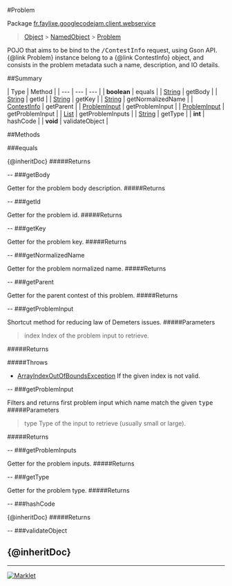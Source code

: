 #Problem

Package [fr.faylixe.googlecodejam.client.webservice](README.md)<br>
> [Object](../../../../java/lang/Object.md) > [NamedObject](common/NamedObject.md) > [Problem](Problem.md)

<p>POJO that aims to be bind to the <tt>/ContestInfo</tt>
 request, using Gson API. {@link Problem} instance belong
 to a {@link ContestInfo} object, and consists in the problem
 metadata such a name, description, and IO details.</p>

##Summary


| Type | Method |
| --- | --- | --- |
| **boolean** | equals |
| [String](../../../../java/lang/String.md) | getBody |
| [String](../../../../java/lang/String.md) | getId |
| [String](../../../../java/lang/String.md) | getKey |
| [String](../../../../java/lang/String.md) | getNormalizedName |
| [ContestInfo](ContestInfo.md) | getParent |
| [ProblemInput](ProblemInput.md) | getProblemInput |
| [ProblemInput](ProblemInput.md) | getProblemInput |
| [List](../../../../java/util/List.md) | getProblemInputs |
| [String](../../../../java/lang/String.md) | getType |
| **int** | hashCode |
| **void** | validateObject |

##Methods

###equals


{@inheritDoc}
#####Returns



--
###getBody


Getter for the problem body description.
#####Returns



--
###getId


Getter for the problem id.
#####Returns



--
###getKey


Getter for the problem key.
#####Returns



--
###getNormalizedName


Getter for the problem normalized name.
#####Returns



--
###getParent


Getter for the parent contest of this problem.
#####Returns



--
###getProblemInput


Shortcut method for reducing law of Demeters issues.
#####Parameters


> index Index of the problem input to retrieve.

#####Returns


#####Throws

* [ArrayIndexOutOfBoundsException](../../../../java/lang/ArrayIndexOutOfBoundsException.md) If the given index is not valid.

--
###getProblemInput


Filters and returns first problem input which name
 match the given <tt>type</tt>
#####Parameters


> type Type of the input to retrieve (usually small or large).

#####Returns



--
###getProblemInputs


Getter for the problem inputs.
#####Returns



--
###getType


Getter for the problem type.
#####Returns



--
###hashCode


{@inheritDoc}
#####Returns



--
###validateObject


{@inheritDoc}
--
---
[![Marklet](https://img.shields.io/badge/Generated%20by-Marklet-green.svg)](https://github.com/Faylixe/marklet)